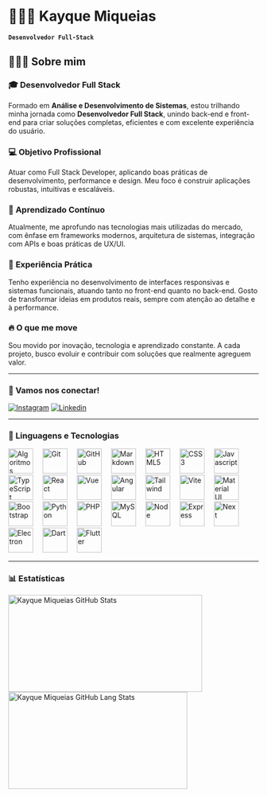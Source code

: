 # 🧑🏻‍💻 Kayque Miqueias

**`Desenvolvedor Full-Stack`**

## 👨🏻‍💻 Sobre mim

### 🎓 **Desenvolvedor Full Stack**

Formado em **Análise e Desenvolvimento de Sistemas**, estou trilhando minha jornada como **Desenvolvedor Full Stack**, unindo back-end e front-end para criar soluções completas, eficientes e com excelente experiência do usuário.

### 💻 **Objetivo Profissional**

Atuar como Full Stack Developer, aplicando boas práticas de desenvolvimento, performance e design. Meu foco é construir aplicações robustas, intuitivas e escaláveis.

### 🚀 **Aprendizado Contínuo**

Atualmente, me aprofundo nas tecnologias mais utilizadas do mercado, com ênfase em frameworks modernos, arquitetura de sistemas, integração com APIs e boas práticas de UX/UI.

### 💼 **Experiência Prática**

Tenho experiência no desenvolvimento de interfaces responsivas e sistemas funcionais, atuando tanto no front-end quanto no back-end. Gosto de transformar ideias em produtos reais, sempre com atenção ao detalhe e à performance.

### 🔥 **O que me move**

Sou movido por inovação, tecnologia e aprendizado constante. A cada projeto, busco evoluir e contribuir com soluções que realmente agreguem valor.

---

### 📱 Vamos nos conectar!  

[![Instagram](https://img.shields.io/badge/Instagram-E4405F?style=for-the-badge&logo=instagram&logoColor=white)](https://www.instagram.com/kayque.mab/)
[![Linkedin](https://img.shields.io/badge/LinkedIn-0077B5?style=for-the-badge&logo=linkedin&logoColor=white)](https://www.linkedin.com/in/kayque-miqueias-463581326/) 

---

### 🤖 Linguagens e Tecnologias  

<div align="left"> 

<img height="50" title="Algoritmos" src="https://cdn.jsdelivr.net/gh/devicons/devicon@latest/icons/thealgorithms/thealgorithms-original.svg" alt="Algoritmos" style="margin-right: 15px;">
<img height="50" title="Git" src="https://cdn.jsdelivr.net/gh/devicons/devicon@latest/icons/git/git-original.svg" alt="Git" style="margin-right: 15px;">
<img height="50" title="GitHub" src="https://cdn.jsdelivr.net/gh/devicons/devicon@latest/icons/github/github-original.svg" alt="GitHub" style="margin-right: 15px;">
<img height="50" title="Markdown" src="https://cdn.jsdelivr.net/gh/devicons/devicon@latest/icons/markdown/markdown-original.svg" alt="Markdown" style="margin-right: 15px;">
<img height="50" title="HTML5" src="https://cdn.jsdelivr.net/gh/devicons/devicon@latest/icons/html5/html5-plain.svg" alt="HTML5" style="margin-right: 15px;">
<img height="50" title="CSS3" src="https://cdn.jsdelivr.net/gh/devicons/devicon@latest/icons/css3/css3-plain.svg" alt="CSS3" style="margin-right: 15px;">
<img height="50" title="Javascript" src="https://cdn.jsdelivr.net/gh/devicons/devicon@latest/icons/javascript/javascript-original.svg" alt="Javascript" style="margin-right: 15px;"/>
<img height="50" title="TypeScript" src="https://cdn.jsdelivr.net/gh/devicons/devicon@latest/icons/typescript/typescript-plain.svg" alt="TypeScript" style="margin-right: 15px;"/>
<img height="50" title="React" src="https://cdn.jsdelivr.net/gh/devicons/devicon@latest/icons/react/react-original.svg" alt="React" style="margin-right: 15px;"/>
<img height="50" title="Vue" src="https://cdn.jsdelivr.net/gh/devicons/devicon@latest/icons/vuejs/vuejs-original.svg" alt="Vue" style="margin-right: 15px;"/>
<img height="50" title="Angular" src="https://cdn.jsdelivr.net/gh/devicons/devicon@latest/icons/angular/angular-original.svg" alt="Angular" style="margin-right: 15px;"/>
<img height="50" title="Tailwind" src="https://cdn.jsdelivr.net/gh/devicons/devicon@latest/icons/tailwindcss/tailwindcss-original.svg" alt="Tailwind" style="margin-right: 15px;"/>
<img height="50" title="Vite" src="https://cdn.jsdelivr.net/gh/devicons/devicon@latest/icons/vitejs/vitejs-original.svg" alt="Vite" style="margin-right: 15px;"/>
<img height="50" title="Material UI" src="https://cdn.jsdelivr.net/gh/devicons/devicon@latest/icons/materialui/materialui-original.svg" alt="Material UI" style="margin-right: 15px;"/>
<img height="50" title="Bootstrap" src="https://cdn.jsdelivr.net/gh/devicons/devicon@latest/icons/bootstrap/bootstrap-original.svg" alt="Bootstrap" style="margin-right: 15px;"/>
<img height="50" title="Python" src="https://cdn.jsdelivr.net/gh/devicons/devicon@latest/icons/python/python-original.svg" alt="Python" style="margin-right: 15px;"/>
<img height="50" title="PHP" src="https://cdn.jsdelivr.net/gh/devicons/devicon@latest/icons/php/php-original.svg" alt="PHP" style="margin-right: 15px;"/>
<img height="50" title="MySQL" src="https://cdn.jsdelivr.net/gh/devicons/devicon@latest/icons/mysql/mysql-original.svg" alt="MySQL" style="margin-right: 15px;"/>
<img height="50" title="Node" src="https://cdn.jsdelivr.net/gh/devicons/devicon@latest/icons/nodejs/nodejs-original.svg" alt="Node" style="margin-right: 15px;"/>
<img height="50" title="Express" src="https://cdn.jsdelivr.net/gh/devicons/devicon@latest/icons/express/express-original.svg" alt="Express" style="margin-right: 15px;"/>
<img height="50" title="Next" src="https://cdn.jsdelivr.net/gh/devicons/devicon@latest/icons/nextjs/nextjs-original.svg" alt="Next" style="margin-right: 15px;"/>
<img height="50" title="Electron" src="https://cdn.jsdelivr.net/gh/devicons/devicon@latest/icons/electron/electron-original.svg" alt="Electron" style="margin-right: 15px;"/>
<img height="50" title="Dart" src="https://cdn.jsdelivr.net/gh/devicons/devicon@latest/icons/dart/dart-plain.svg" alt="Dart" style="margin-right: 15px;"/>
<img height="50" title="Flutter" src="https://cdn.jsdelivr.net/gh/devicons/devicon@latest/icons/flutter/flutter-original.svg" alt="Flutter" style="margin-right: 15px;"/>
    
</div>  

---

### 📊 Estatísticas  

<div align="left">  
  <img width="390px" height="195px" src="https://github-readme-stats.vercel.app/api?username=kayquemab&theme=tokyonight" alt="Kayque Miqueias GitHub Stats"/>  
  <img width="360px" height="195px" src="https://github-readme-stats.vercel.app/api/top-langs/?username=kayquemab&layout=compact&theme=tokyonight&hide-border=true" alt="Kayque Miqueias GitHub Lang Stats"/>  
</div>  
